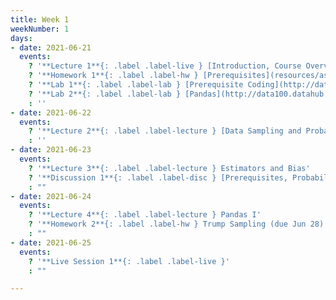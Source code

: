 ```yaml
---
title: Week 1
weekNumber: 1
days:
- date: 2021-06-21
  events:
    ? '**Lecture 1**{: .label .label-live } [Introduction, Course Overview](lecture/lec01)'
    ? '**Homework 1**{: .label .label-hw } [Prerequisites](resources/assets/hw/hw1.pdf) (due Jun 24)'
    ? '**Lab 1**{: .label .label-lab } [Prerequisite Coding](http://data100.datahub.berkeley.edu/hub/user-redirect/git-sync?repo=https://github.com/DS-100/su21&urlpath=tree/su21/lab/lab01&branch=main) (due Jun 26)'
    ? '**Lab 2**{: .label .label-lab } [Pandas](http://data100.datahub.berkeley.edu/hub/user-redirect/git-sync?repo=https://github.com/DS-100/su21&urlpath=tree/su21/lab/lab02&branch=main) (due Jun 26)'
    : ''
- date: 2021-06-22
  events:
    ? '**Lecture 2**{: .label .label-lecture } [Data Sampling and Probability](lecture/lec02)'
    : ''
- date: 2021-06-23
  events:
    ? '**Lecture 3**{: .label .label-lecture } Estimators and Bias'
    ? '**Discussion 1**{: .label .label-disc } [Prerequisites, Probability](https://drive.google.com/file/d/1-mV5d574mpqXfUjrXjnC8DtulrWeTAPv/view?usp=sharing)'
    : ""
- date: 2021-06-24
  events:
    ? '**Lecture 4**{: .label .label-lecture } Pandas I'
    ? '**Homework 2**{: .label .label-hw } Trump Sampling (due Jun 28)'
    : ""
- date: 2021-06-25
  events:
    ? '**Live Session 1**{: .label .label-live }'
    : ""

---
```

